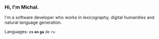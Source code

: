 ### Hi, I'm Michal.

I'm a software developer who works in lexicography, digital humanities and natural language generation.

Languages: **`cs` `en` `ga`** *`de` `ru`*
